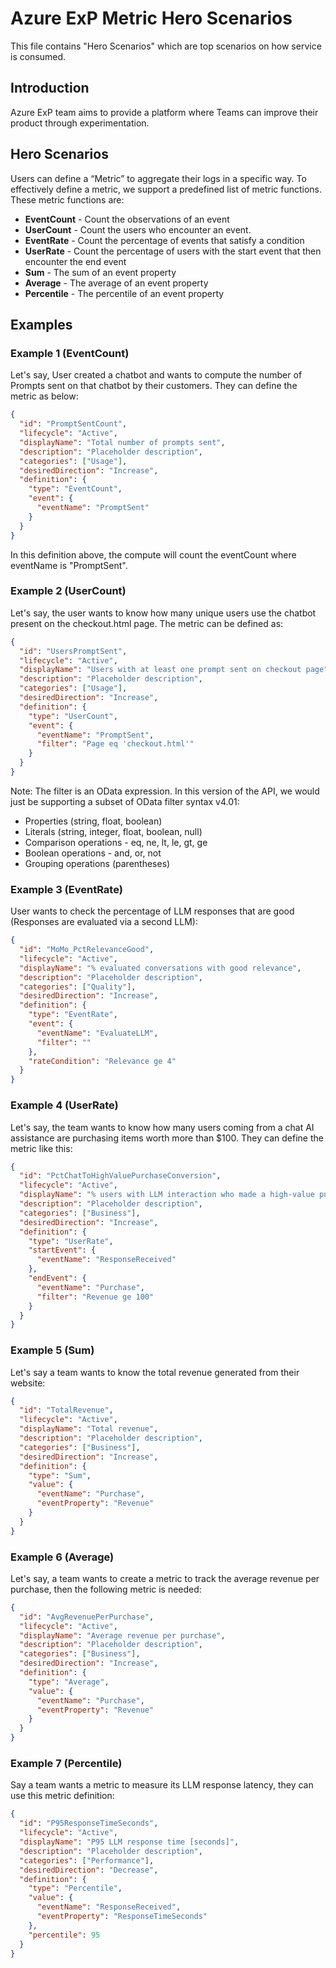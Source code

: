 ﻿# Azure ExP Metric Hero Scenarios

This file contains "Hero Scenarios" which are top scenarios on how service is consumed.

## Introduction

Azure ExP team aims to provide a platform where Teams can improve their product through experimentation.

## Hero Scenarios

Users can define a “Metric” to aggregate their logs in a specific way. To effectively define a metric, we support a predefined list of metric functions. These metric functions are:

- **EventCount** - Count the observations of an event
- **UserCount** - Count the users who encounter an event.
- **EventRate** - Count the percentage of events that satisfy a condition
- **UserRate** - Count the percentage of users with the start event that then encounter the end event
- **Sum** - The sum of an event property
- **Average** - The average of an event property
- **Percentile** - The percentile of an event property

## Examples

### Example 1 (EventCount)

Let's say, User created a chatbot and wants to compute the number of Prompts sent on that chatbot by their customers. They can define the metric as below:

```json
{
  "id": "PromptSentCount",
  "lifecycle": "Active",
  "displayName": "Total number of prompts sent",
  "description": "Placeholder description",
  "categories": ["Usage"],
  "desiredDirection": "Increase",
  "definition": {
    "type": "EventCount",
    "event": {
      "eventName": "PromptSent"
    }
  }
}
```

In this definition above, the compute will count the eventCount where eventName is "PromptSent".

### Example 2 (UserCount)

Let's say, the user wants to know how many unique users use the chatbot present on the checkout.html page. The metric can be defined as:

```json
{
  "id": "UsersPromptSent",
  "lifecycle": "Active",
  "displayName": "Users with at least one prompt sent on checkout page",
  "description": "Placeholder description",
  "categories": ["Usage"],
  "desiredDirection": "Increase",
  "definition": {
    "type": "UserCount",
    "event": {
      "eventName": "PromptSent",
      "filter": "Page eq 'checkout.html'"
    }
  }
}
```

Note: The filter is an OData expression. In this version of the API, we would just be supporting a subset of OData filter syntax v4.01:

- Properties (string, float, boolean)
- Literals (string, integer, float, boolean, null)
- Comparison operations - eq, ne, lt, le, gt, ge
- Boolean operations - and, or, not
- Grouping operations (parentheses)

### Example 3 (EventRate)

User wants to check the percentage of LLM responses that are good (Responses are evaluated via a second LLM):

```json
{
  "id": "MoMo_PctRelevanceGood",
  "lifecycle": "Active",
  "displayName": "% evaluated conversations with good relevance",
  "description": "Placeholder description",
  "categories": ["Quality"],
  "desiredDirection": "Increase",
  "definition": {
    "type": "EventRate",
    "event": {
      "eventName": "EvaluateLLM",
      "filter": ""
    },
    "rateCondition": "Relevance ge 4"
  }
}
```

### Example 4 (UserRate)

Let's say, the team wants to know how many users coming from a chat AI assistance are purchasing items worth more than $100. They can define the metric like this:

```json
{
  "id": "PctChatToHighValuePurchaseConversion",
  "lifecycle": "Active",
  "displayName": "% users with LLM interaction who made a high-value purchase",
  "description": "Placeholder description",
  "categories": ["Business"],
  "desiredDirection": "Increase",
  "definition": {
    "type": "UserRate",
    "startEvent": {
      "eventName": "ResponseReceived"
    },
    "endEvent": {
      "eventName": "Purchase",
      "filter": "Revenue ge 100"
    }
  }
}
```

### Example 5 (Sum)

Let's say a team wants to know the total revenue generated from their website:

```json
{
  "id": "TotalRevenue",
  "lifecycle": "Active",
  "displayName": "Total revenue",
  "description": "Placeholder description",
  "categories": ["Business"],
  "desiredDirection": "Increase",
  "definition": {
    "type": "Sum",
    "value": {
      "eventName": "Purchase",
      "eventProperty": "Revenue"
    }
  }
}
```

### Example 6 (Average)

Let's say, a team wants to create a metric to track the average revenue per purchase, then the following metric is needed:

```json
{
  "id": "AvgRevenuePerPurchase",
  "lifecycle": "Active",
  "displayName": "Average revenue per purchase",
  "description": "Placeholder description",
  "categories": ["Business"],
  "desiredDirection": "Increase",
  "definition": {
    "type": "Average",
    "value": {
      "eventName": "Purchase",
      "eventProperty": "Revenue"
    }
  }
}
```

### Example 7 (Percentile)

Say a team wants a metric to measure its LLM response latency, they can use this metric definition:

```json
{
  "id": "P95ResponseTimeSeconds",
  "lifecycle": "Active",
  "displayName": "P95 LLM response time [seconds]",
  "description": "Placeholder description",
  "categories": ["Performance"],
  "desiredDirection": "Decrease",
  "definition": {
    "type": "Percentile",
    "value": {
      "eventName": "ResponseReceived",
      "eventProperty": "ResponseTimeSeconds"
    },
    "percentile": 95
  }
}
